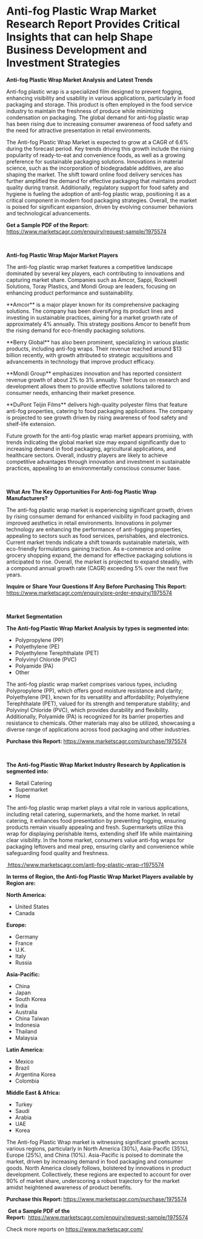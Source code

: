 <p><h1>Anti-fog Plastic Wrap Market Research Report Provides Critical Insights that can help Shape Business Development and Investment Strategies</h1></p><p><strong>Anti-fog Plastic Wrap Market Analysis and Latest Trends</strong></p>
<p><p>Anti-fog plastic wrap is a specialized film designed to prevent fogging, enhancing visibility and usability in various applications, particularly in food packaging and storage. This product is often employed in the food service industry to maintain the freshness of produce while minimizing condensation on packaging. The global demand for anti-fog plastic wrap has been rising due to increasing consumer awareness of food safety and the need for attractive presentation in retail environments.</p><p>The Anti-fog Plastic Wrap Market is expected to grow at a CAGR of 6.6% during the forecast period. Key trends driving this growth include the rising popularity of ready-to-eat and convenience foods, as well as a growing preference for sustainable packaging solutions. Innovations in material science, such as the incorporation of biodegradable additives, are also shaping the market. The shift toward online food delivery services has further amplified the demand for effective packaging that maintains product quality during transit. Additionally, regulatory support for food safety and hygiene is fueling the adoption of anti-fog plastic wrap, positioning it as a critical component in modern food packaging strategies. Overall, the market is poised for significant expansion, driven by evolving consumer behaviors and technological advancements.</p></p>
<p><strong>Get a Sample PDF of the Report:&nbsp;</strong> <a href="https://www.marketscagr.com/enquiry/request-sample/1975574?utm_campaign=2992&utm_medium=2&utm_source=Github&utm_content=ia&utm_term=06042025&utm_id=anti-fog-plastic-wrap">https://www.marketscagr.com/enquiry/request-sample/1975574</a></p>
<p>&nbsp;</p>
<p><strong>Anti-fog Plastic Wrap Major Market Players</strong></p>
<p><p>The anti-fog plastic wrap market features a competitive landscape dominated by several key players, each contributing to innovations and capturing market share. Companies such as Amcor, Sappi, Rockwell Solutions, Toray Plastics, and Mondi Group are leaders, focusing on enhancing product performance and sustainability.</p><p>**Amcor** is a major player known for its comprehensive packaging solutions. The company has been diversifying its product lines and investing in sustainable practices, aiming for a market growth rate of approximately 4% annually. This strategy positions Amcor to benefit from the rising demand for eco-friendly packaging solutions.</p><p>**Berry Global** has also been prominent, specializing in various plastic products, including anti-fog wraps. Their revenue reached around $13 billion recently, with growth attributed to strategic acquisitions and advancements in technology that improve product efficacy.</p><p>**Mondi Group** emphasizes innovation and has reported consistent revenue growth of about 2% to 3% annually. Their focus on research and development allows them to provide effective solutions tailored to consumer needs, enhancing their market presence.</p><p>**DuPont Teijin Films** delivers high-quality polyester films that feature anti-fog properties, catering to food packaging applications. The company is projected to see growth driven by rising awareness of food safety and shelf-life extension.</p><p>Future growth for the anti-fog plastic wrap market appears promising, with trends indicating the global market size may expand significantly due to increasing demand in food packaging, agricultural applications, and healthcare sectors. Overall, industry players are likely to achieve competitive advantages through innovation and investment in sustainable practices, appealing to an environmentally conscious consumer base.</p></p>
<p>&nbsp;</p>
<p><strong>What Are The Key Opportunities For Anti-fog Plastic Wrap Manufacturers?</strong></p>
<p><p>The anti-fog plastic wrap market is experiencing significant growth, driven by rising consumer demand for enhanced visibility in food packaging and improved aesthetics in retail environments. Innovations in polymer technology are enhancing the performance of anti-fogging properties, appealing to sectors such as food services, perishables, and electronics. Current market trends indicate a shift towards sustainable materials, with eco-friendly formulations gaining traction. As e-commerce and online grocery shopping expand, the demand for effective packaging solutions is anticipated to rise. Overall, the market is projected to expand steadily, with a compound annual growth rate (CAGR) exceeding 5% over the next five years.</p></p>
<p><strong>Inquire or Share Your Questions If Any Before Purchasing This Report:</strong> <a href="https://www.marketscagr.com/enquiry/pre-order-enquiry/1975574?utm_campaign=2992&utm_medium=2&utm_source=Github&utm_content=ia&utm_term=06042025&utm_id=anti-fog-plastic-wrap">https://www.marketscagr.com/enquiry/pre-order-enquiry/1975574</a></p>
<p>&nbsp;</p>
<p><strong>Market Segmentation</strong></p>
<p><strong>The Anti-fog Plastic Wrap Market Analysis by types is segmented into:</strong></p>
<p><ul><li>Polypropylene (PP)</li><li>Polyethylene (PE)</li><li>Polyethylene Terephthalate (PET)</li><li>Polyvinyl Chloride (PVC)</li><li>Polyamide (PA)</li><li>Other</li></ul></p>
<p><p>The anti-fog plastic wrap market comprises various types, including Polypropylene (PP), which offers good moisture resistance and clarity; Polyethylene (PE), known for its versatility and affordability; Polyethylene Terephthalate (PET), valued for its strength and temperature stability; and Polyvinyl Chloride (PVC), which provides durability and flexibility. Additionally, Polyamide (PA) is recognized for its barrier properties and resistance to chemicals. Other materials may also be utilized, showcasing a diverse range of applications across food packaging and other industries.</p></p>
<p><strong>Purchase this Report:&nbsp;</strong><a href="https://www.marketscagr.com/purchase/1975574?utm_campaign=2992&utm_medium=2&utm_source=Github&utm_content=ia&utm_term=06042025&utm_id=anti-fog-plastic-wrap">https://www.marketscagr.com/purchase/1975574</a></p>
<p>&nbsp;</p>
<p><strong>The Anti-fog Plastic Wrap Market Industry Research by Application is segmented into:</strong></p>
<p><ul><li>Retail Catering</li><li>Supermarket</li><li>Home</li></ul></p>
<p><p>The anti-fog plastic wrap market plays a vital role in various applications, including retail catering, supermarkets, and the home market. In retail catering, it enhances food presentation by preventing fogging, ensuring products remain visually appealing and fresh. Supermarkets utilize this wrap for displaying perishable items, extending shelf life while maintaining clear visibility. In the home market, consumers value anti-fog wraps for packaging leftovers and meal prep, ensuring clarity and convenience while safeguarding food quality and freshness.</p></p>
<p><a href="https://www.marketscagr.com/anti-fog-plastic-wrap-r1975574?utm_campaign=2992&utm_medium=2&utm_source=Github&utm_content=ia&utm_term=06042025&utm_id=anti-fog-plastic-wrap">&nbsp;https://www.marketscagr.com/anti-fog-plastic-wrap-r1975574</a></p>
<p><strong>In terms of Region, the Anti-fog Plastic Wrap Market Players available by Region are:</strong></p>
<p>
    <p> <strong> North America: </strong>
        <ul>
            <li>United States</li>
            <li>Canada</li>
        </ul>
        </p> 
    <p> <strong> Europe: </strong>
        <ul>
            <li>Germany</li>
            <li>France</li>
            <li>U.K.</li>
            <li>Italy</li>
            <li>Russia</li>
        </ul>
        </p> 
    <p> <strong> Asia-Pacific: </strong>
        <ul>
            <li>China</li>
            <li>Japan</li>
            <li>South Korea</li>
            <li>India</li>
            <li>Australia</li>
            <li>China Taiwan</li>
            <li>Indonesia</li>
            <li>Thailand</li>
            <li>Malaysia</li>
        </ul>
        </p> 
    <p> <strong> Latin America: </strong>
        <ul>
            <li>Mexico</li>
            <li>Brazil</li>
            <li>Argentina Korea</li>
            <li>Colombia</li>
        </ul>
        </p> 
    <p> <strong> Middle East & Africa: </strong>
        <ul>
            <li>Turkey</li>
            <li>Saudi</li>
            <li>Arabia</li>
            <li>UAE</li>
            <li>Korea</li>
        </ul>
    </p>
    </p>
<p><p>The Anti-fog Plastic Wrap market is witnessing significant growth across various regions, particularly in North America (30%), Asia-Pacific (35%), Europe (25%), and China (10%). Asia-Pacific is poised to dominate the market, driven by increasing demand in food packaging and consumer goods. North America closely follows, bolstered by innovations in product development. Collectively, these regions are expected to account for over 90% of market share, underscoring a robust trajectory for the market amidst heightened awareness of product benefits.</p></p>
<p><strong>Purchase this Report: </strong><a href="https://www.marketscagr.com/purchase/1975574?utm_campaign=2992&utm_medium=2&utm_source=Github&utm_content=ia&utm_term=06042025&utm_id=anti-fog-plastic-wrap">https://www.marketscagr.com/purchase/1975574</a></p>
<p>&nbsp;<strong>Get a Sample PDF of the Report:&nbsp;&nbsp;</strong><a href="https://www.marketscagr.com/enquiry/request-sample/1975574?utm_campaign=2992&utm_medium=2&utm_source=Github&utm_content=ia&utm_term=06042025&utm_id=anti-fog-plastic-wrap">https://www.marketscagr.com/enquiry/request-sample/1975574</a></p>
<p><strong></strong></p>
<p>Check more reports on <a href="https://www.marketscagr.com/?utm_campaign=2992&utm_medium=2&utm_source=Github&utm_content=ia&utm_term=06042025&utm_id=anti-fog-plastic-wrap">https://www.marketscagr.com/</a></p>
